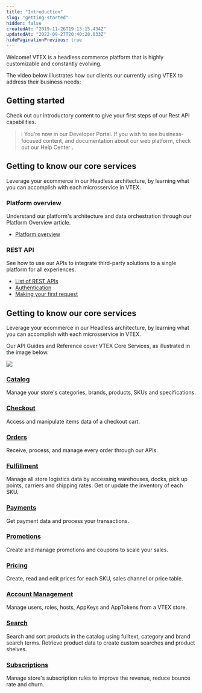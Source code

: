 ```yaml
---
title: "Introduction"
slug: "getting-started"
hidden: false
createdAt: "2019-11-26T19:13:15.434Z"
updatedAt: "2022-09-27T20:40:28.033Z"
hidePaginationPrevious: true
---
```

Welcome! VTEX is a headless commerce platform that is highly customizable and constantly evolving. 

The video below illustrates how our clients our currently using VTEX to address their business needs:

<YoutubeFrame embedId="JgkrlaF52WQ"/>

## Getting started

Check out our introductory content to give your first steps of our Rest API capabilities.

> ℹ️ You're now in our Developer Portal. If you wish to see business-focused content, and documentation about our web platform, check out our Help Center .

## Getting to know our core services

Leverage your ecommerce in our Headless architecture, by learning what you can accomplish with each microsservice in VTEX.

<OverviewCard icon='Platform'>

### Platform overview

Understand our platform's architecture and data orchestration through our Platform Overview article.

- [Platform overview](https://developers.vtex.com/vtex-rest-api/docs/getting-started-platform-overview)

</OverviewCard>

<OverviewCard icon='RestApis'>

### REST API

See how to use our APIs to integrate third-party solutions to a single platform for all experiences.

- [List of REST APIs](https://developers.vtex.com/vtex-rest-api/docs/getting-started-list-of-rest-apis)
- [Authentication](https://developers.vtex.com/vtex-rest-api/docs/getting-started-authentication)
- [Making your first request](https://developers.vtex.com/vtex-rest-api/docs/getting-started-making-your-first-request)

</OverviewCard>

## Getting to know our core services

Leverage your ecommerce in our Headless architecture, by learning what you can accomplish with each microsservice in VTEX.

Our API Guides and Reference cover VTEX Core Services, as illustrated in the image below.

![](https://github.com/vtexdocs/dev-portal-content/blob/main/docs/guides/Getting-Started/getting-started/getting-started.png?raw=true)

<OverviewCard icon='Catalog'>

### [Catalog](https://developers.vtex.com/docs/guides/catalog-overview)

Manage your store's categories, brands, products, SKUs and specifications.

</OverviewCard>

<OverviewCard icon='Checkout'>

### [Checkout](https://developers.vtex.com/docs/guides/checkout-overview)

Access and manipulate items data of a checkout cart.

</OverviewCard>

<OverviewCard icon='Orders'>

### [Orders](https://developers.vtex.com/docs/guides/orders-overview)

Receive, process, and manage every order through our APIs.

</OverviewCard>

<OverviewCard icon='Fulfillment'>

### [Fulfillment](https://developers.vtex.com/docs/guides/fulfillment)

Manage all store logistics data by accessing warehouses, docks, pick up points, carriers and shipping rates. Get or update the inventory of each SKU.

</OverviewCard>


<OverviewCard icon='Payments'>

### [Payments](https://developers.vtex.com/docs/guides/payments-overview)

Get payment data and process your transactions.

</OverviewCard>


<OverviewCard icon='Promotions'>

### [Promotions](https://developers.vtex.com/docs/guides/promotions-overview)

Create and manage promotions and coupons to scale your sales.

</OverviewCard>


<OverviewCard icon='Pricing'>

### [Pricing](https://developers.vtex.com/docs/guides/pricing-overview)

Create, read and edit prices for each SKU, sales channel or price table.

</OverviewCard>


<OverviewCard icon='AccountManagement'>

### [Account Management](https://developers.vtex.com/vtex-rest-api/docs/account-management)

Manage users, roles, hosts, AppKeys and AppTokens from a VTEX store.

</OverviewCard>


<OverviewCard icon='StoreSearch'>

### [Search](https://developers.vtex.com/docs/guides/search-overview)

Search and sort products in the catalog using fulltext, category and brand search terms. Retrieve product data to create custom searches and product shelves.

</OverviewCard>


<OverviewCard icon='Subscriptions'>

### [Subscriptions](https://developers.vtex.com/docs/guides/subscriptionsw)

Manage store's subscription rules to improve the revenue, reduce bounce rate and churn.

</OverviewCard>